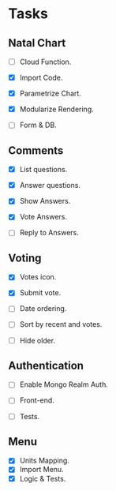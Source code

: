 # Tasks

## Natal Chart
- [ ] Cloud Function.
- [X] Import Code.
- [X] Parametrize Chart.
- [X] Modularize Rendering.
- [ ] Form & DB.


## Comments
- [X] List questions.
- [X] Answer questions.
- [X] Show Answers.
- [X] Vote Answers.
- [ ] Reply to Answers.


## Voting
- [X] Votes icon.
- [X] Submit vote.
- [ ] Date ordering.
- [ ] Sort by recent and votes.
- [ ] Hide older.


## Authentication
- [ ] Enable Mongo Realm Auth.
- [ ] Front-end.
- [ ] Tests.


## Menu
- [X] Units Mapping.
- [X] Import Menu.
- [X] Logic & Tests.
